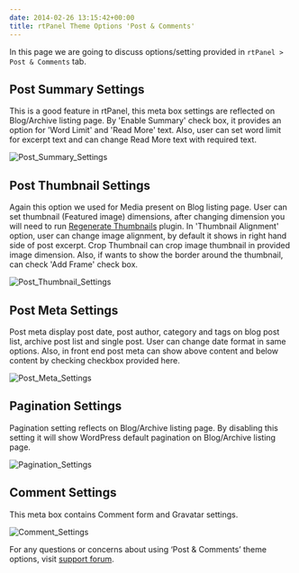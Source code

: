 ```yaml
---
date: 2014-02-26 13:15:42+00:00
title: rtPanel Theme Options 'Post & Comments'
---
```


In this page we are going to discuss options/setting provided in `rtPanel > Post & Comments` tab.



## Post Summary Settings



This is a good feature in rtPanel, this meta box settings are reflected on Blog/Archive listing page. By 'Enable Summary' check box, it provides an option for 'Word Limit' and 'Read More' text. Also, user can set word limit for excerpt text and can change Read More text with required text.

![Post_Summary_Settings](https://rtcamp.com/wp-content/uploads/2014/02/Post_Summary_Settings.png)



## Post Thumbnail Settings



Again this option we used for Media present on Blog listing page. User can set thumbnail (Featured image) dimensions, after changing dimension you will need to run [Regenerate Thumbnails](http://wordpress.org/plugins/regenerate-thumbnails/) plugin. In 'Thumbnail Alignment' option, user can change image alignment, by default it shows in right hand side of post excerpt. Crop Thumbnail can crop image thumbnail in provided image dimension. Also, if wants to show the border around the thumbnail, can check 'Add Frame' check box.

![Post_Thumbnail_Settings](https://rtcamp.com/wp-content/uploads/2014/02/Post_Thumbnail_Settings.png)



## Post Meta Settings



Post meta display post date, post author, category and tags on blog post list, archive post list and single post. User can change date format in same options. Also, in front end post meta can show above content and below content by checking checkbox provided here.

![Post_Meta_Settings](https://rtcamp.com/wp-content/uploads/2014/02/Post_Meta_Settings.png)



## Pagination Settings


Pagination setting reflects on Blog/Archive listing page. By disabling this setting it will show WordPress default pagination on Blog/Archive listing page.

![Pagination_Settings](https://rtcamp.com/wp-content/uploads/2014/02/Pagination_Settings.png)



## Comment Settings


This meta box contains Comment form and Gravatar settings.

![Comment_Settings](https://rtcamp.com/wp-content/uploads/2014/02/Comment_Settings.png)

For any questions or concerns about using ‘Post & Comments’ theme options, visit [support forum](https://rtcamp.com/support/forum/rtpanel/).
